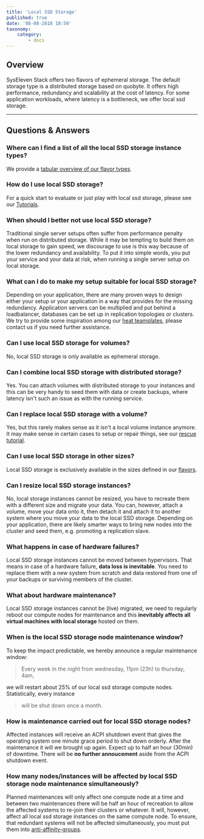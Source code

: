 ```yaml
---
title: 'Local SSD Storage'
published: true
date: '08-08-2018 10:50'
taxonomy:
    category:
        - docs
---
```


## Overview

SysEleven Stack offers two flavors of ephemeral storage. The default storage type is a distributed storage based on quobyte. It offers high performance, redundancy and scalability at the cost of latency. For some application workloads, where latency is a bottleneck, we offer local ssd storage.

---

## Questions & Answers

### Where can I find a list of all the local SSD storage instance types?

We provide a [tabular overview of our flavor types](../../04.Reference/02.compute/docs.en.md).

### How do I use local SSD storage?

For a quick start to evaluate or just play with local ssd storage, please see our [Tutorials](../../02.Tutorials/08.local-storage/docs.en.md).

### When should I better not use local SSD storage?

Traditional single server setups often suffer from performance penalty when run on distributed storage. While it may be tempting to build them on local storage to gain speed, we discourage to use is this way because of the lower redundancy and availability. To put it into simple words, you put your service and your data at risk, when running a single server setup on local storage.

### What can I do to make my setup suitable for local SSD storage?

Depending on your application, there are many proven ways to design either your setup or your application in a way that provides for the missing redundancy. Application servers can be multiplied and put behind a loadbalancer, databases can be set up in replication topologies or clusters. We try to provide some inspiration among our [heat teamplates](https://github.com/syseleven/heat-examples), please contact us if you need further assistance.

### Can I use local SSD storage for volumes?

No, local SSD storage is only available as ephemeral storage.

### Can I combine local SSD storage with distributed storage?

Yes. You can attach volumes with distributed storage to your instances and this can be very handy to seed them with data or create backups, where latency isn't such an issue as with the running service.

### Can I replace local SSD storage with a volume?

Yes, but this rarely makes sense as it isn't a local volume instance anymore. It may make sense in certain cases to setup or repair things, see our [rescue tutorial](../../03.Howtos/05.nova-rescue-mode/docs.en.md).

### Can I use local SSD storage in other sizes?

Local SSD storage is exclusively available in the sizes defined in our [flavors](../../04.Reference/02.compute/docs.en.md).

### Can I resize local SSD storage instances?

No, local storage instances cannot be resized, you have to recreate them with a different size and migrate your data.
You can, however, attach a volume, move your data onto it, then detach it and attach it to another system where you move your data to the local SSD storage.
Depending on your application, there are likely smarter ways to bring new nodes into the cluster and seed them, e.g. promoting a replication slave.

### What happens in case of hardware failures?

Local SSD storage instances cannot be moved between hypervisors. That means in case of a hardware failure, **data loss is inevitable**.
You need to replace them with a new system from scratch and data restored from one of your backups or surviving members of the cluster.

### What about hardware maintenance?

Local SSD storage instances cannot be (live) migrated, we need to regularly reboot our compute nodes for maintenance and this **inevitably affects all virtual machines with local storage** hosted on them.

### When is the local SSD storage node maintenance window?

To keep the impact predictable, we hereby announce a regular maintenance window:

>Every week in the night from wednesday, 11pm (23h) to thursday, 4am,

we will restart about 25% of our local ssd storage compute nodes. Statistically, every instance

> will be shut down once a month.

### How is maintenance carried out for local SSD storage nodes?

Affected instances will receive an ACPI shutdown event that gives the operating system one minute grace period to shut down orderly. After the maintenance it will we brought up again. Expect up to half an hour (30min) of downtime. There will be **no further annoucement** aside from the ACPI shutdown event.

### How many nodes/instances will be affected by local SSD storage node maintenance simultaneously?

Planned maintenances will only affect one compute node at a time and between two maintenances there will be half an hour of recreation to allow the affected systems to re-join their clusters or whatever. It will, however, affect all local ssd storage instances on the same compute node. To ensure, that redundant systems will not be affected simultaneously, you must put them into [anti-affinity-groups](../../02.Tutorials/07.affinity/docs.de.md).